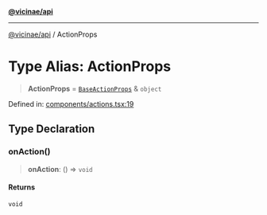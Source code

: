 [**@vicinae/api**](../README.md)

***

[@vicinae/api](../README.md) / ActionProps

# Type Alias: ActionProps

> **ActionProps** = [`BaseActionProps`](BaseActionProps.md) & `object`

Defined in: [components/actions.tsx:19](https://github.com/vicinaehq/vicinae/blob/c742d5fc509336339909dd669955b863f086bf4e/api/src/api/components/actions.tsx#L19)

## Type Declaration

### onAction()

> **onAction**: () => `void`

#### Returns

`void`
